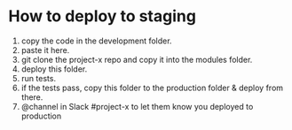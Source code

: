 # How to deploy to staging
1. copy the code in the development folder.
2. paste it here.
3. git clone the project-x repo and copy it into the modules folder.
4. deploy this folder.
5. run tests.
6. if the tests pass, copy this folder to the production folder & deploy from there.
7. @channel in Slack #project-x to let them know you deployed to production
